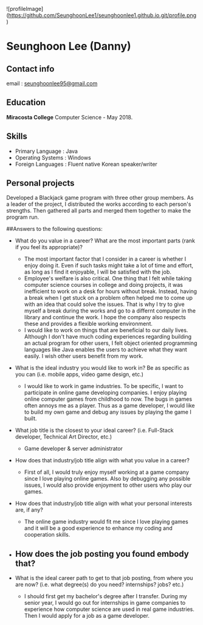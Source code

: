 ![profileImage] (https://github.com/SeunghoonLee1/seunghoonlee1.github.io.git/profile.png)

# Seunghoon Lee (Danny)

## Contact info
email : seunghoonlee95@gmail.com

## Education
**Miracosta College** Computer Science - May 2018. 

## Skills
* Primary Language : Java
* Operating Systems : Windows
* Foreign Languages : Fluent native Korean speaker/writer

## Personal projects
Developed a Blackjack game program with three other group members. As a leader of the project, I distributed the works according to each person's strengths. Then gathered all parts and merged them together to make the program run. 


##Answers to the following questions:

* What do you value in a career? What are the most important parts (rank if you feel its appropriate)?
  - The most important factor that I consider in a career is whether I enjoy doing it. Even if such tasks might take a lot of time and effort, as long as I find it enjoyable, I will be satisfied with the job.
  - Employee's welfare is also critical. One thing that I felt while taking computer science courses in college and doing projects, it was inefficient to work on a desk for hours without break. Instead, having a break when I get stuck on a problem often helped me to come up with an idea that could solve the issues. That is why I try to give myself a break during the works and go to a differnt computer in the library and continue the work. I hope the company also respects these and provides a flexible working environment.
  - I would like to work on things that are beneficial to our daily lives. Although I don't have much coding experiences regarding building an actual program for other users, I felt object oriented programming languages like Java enables the users to achieve what they want easily. I wish other users benefit from my work.
  
* What is the ideal industry you would like to work in? Be as specific as you can (i.e. mobile apps, video game design, etc.)
  - I would like to work in game industries. To be specific, I want to participate in online game developing companies. I enjoy playing online computer games from childhood to now. The bugs in games often annoys me as a player. Thus as a game developer, I would like to build my own game and debug any issues by playing the game I built.
  
* What job title is the closest to your ideal career? (i.e. Full-Stack developer, Technical Art Director, etc.)
  - Game developer & server administrator

* How does that industry/job title align with what you value in a career?
  - First of all, I would truly enjoy myself working at a game company since I love playing online games. Also by debugging any possible issues, I would also provide enjoyment to other users who play our games.

* How does that industry/job title align with what your personal interests are, if any?
  - The online game industry would fit me since I love playing games and it will be a good experience to enhance my coding and cooperation skills. 
* How does the job posting you found embody that?
  -
* What is the ideal career path to get to that job posting, from where you are now? (i.e. what degree(s) do you need? internships? jobs? etc.)
  - I should first get my bachelor's degree after I transfer. During my senior year, I would go out for internships in game companies to experience how computer science are used in real game industries. Then I would apply for a job as a game developer. 



